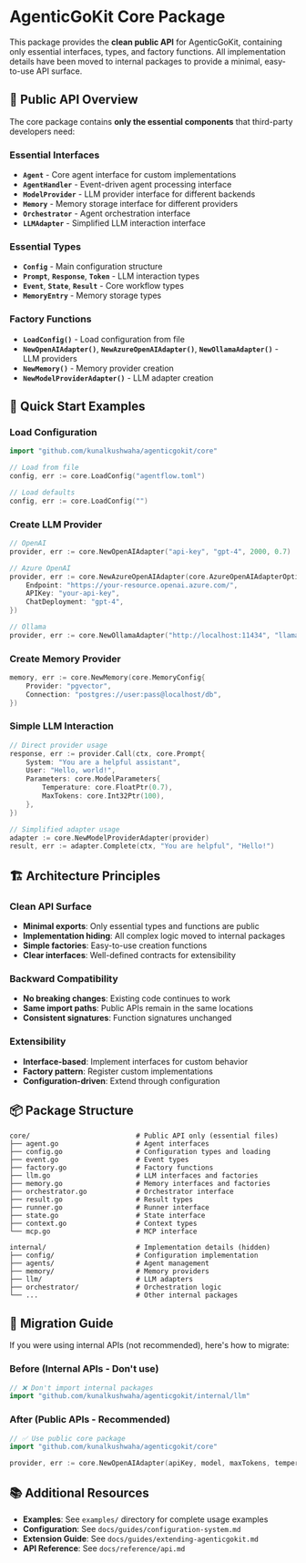 # AgenticGoKit Core Package

This package provides the **clean public API** for AgenticGoKit, containing only essential interfaces, types, and factory functions. All implementation details have been moved to internal packages to provide a minimal, easy-to-use API surface.

## 🎯 **Public API Overview**

The core package contains **only the essential components** that third-party developers need:

### Essential Interfaces
- **`Agent`** - Core agent interface for custom implementations
- **`AgentHandler`** - Event-driven agent processing interface  
- **`ModelProvider`** - LLM provider interface for different backends
- **`Memory`** - Memory storage interface for different providers
- **`Orchestrator`** - Agent orchestration interface
- **`LLMAdapter`** - Simplified LLM interaction interface

### Essential Types
- **`Config`** - Main configuration structure
- **`Prompt`**, **`Response`**, **`Token`** - LLM interaction types
- **`Event`**, **`State`**, **`Result`** - Core workflow types
- **`MemoryEntry`** - Memory storage types

### Factory Functions
- **`LoadConfig()`** - Load configuration from file
- **`NewOpenAIAdapter()`**, **`NewAzureOpenAIAdapter()`**, **`NewOllamaAdapter()`** - LLM providers
- **`NewMemory()`** - Memory provider creation
- **`NewModelProviderAdapter()`** - LLM adapter creation

## 🚀 **Quick Start Examples**

### Load Configuration
```go
import "github.com/kunalkushwaha/agenticgokit/core"

// Load from file
config, err := core.LoadConfig("agentflow.toml")

// Load defaults
config, err := core.LoadConfig("")
```

### Create LLM Provider
```go
// OpenAI
provider, err := core.NewOpenAIAdapter("api-key", "gpt-4", 2000, 0.7)

// Azure OpenAI
provider, err := core.NewAzureOpenAIAdapter(core.AzureOpenAIAdapterOptions{
    Endpoint: "https://your-resource.openai.azure.com/",
    APIKey: "your-api-key",
    ChatDeployment: "gpt-4",
})

// Ollama
provider, err := core.NewOllamaAdapter("http://localhost:11434", "llama2", 2000, 0.7)
```

### Create Memory Provider
```go
memory, err := core.NewMemory(core.MemoryConfig{
    Provider: "pgvector",
    Connection: "postgres://user:pass@localhost/db",
})
```

### Simple LLM Interaction
```go
// Direct provider usage
response, err := provider.Call(ctx, core.Prompt{
    System: "You are a helpful assistant",
    User: "Hello, world!",
    Parameters: core.ModelParameters{
        Temperature: core.FloatPtr(0.7),
        MaxTokens: core.Int32Ptr(100),
    },
})

// Simplified adapter usage
adapter := core.NewModelProviderAdapter(provider)
result, err := adapter.Complete(ctx, "You are helpful", "Hello!")
```

## 🏗️ **Architecture Principles**

### Clean API Surface
- **Minimal exports**: Only essential types and functions are public
- **Implementation hiding**: All complex logic moved to internal packages
- **Simple factories**: Easy-to-use creation functions
- **Clear interfaces**: Well-defined contracts for extensibility

### Backward Compatibility
- **No breaking changes**: Existing code continues to work
- **Same import paths**: Public APIs remain in the same locations
- **Consistent signatures**: Function signatures unchanged

### Extensibility
- **Interface-based**: Implement interfaces for custom behavior
- **Factory pattern**: Register custom implementations
- **Configuration-driven**: Extend through configuration

## 📦 **Package Structure**

```
core/                          # Public API only (essential files)
├── agent.go                   # Agent interfaces
├── config.go                  # Configuration types and loading
├── event.go                   # Event types
├── factory.go                 # Factory functions
├── llm.go                     # LLM interfaces and factories
├── memory.go                  # Memory interfaces and factories
├── orchestrator.go            # Orchestrator interface
├── result.go                  # Result types
├── runner.go                  # Runner interface
├── state.go                   # State interface
├── context.go                 # Context types
└── mcp.go                     # MCP interface

internal/                      # Implementation details (hidden)
├── config/                    # Configuration implementation
├── agents/                    # Agent management
├── memory/                    # Memory providers
├── llm/                       # LLM adapters
├── orchestrator/              # Orchestration logic
└── ...                        # Other internal packages
```

## 🔧 **Migration Guide**

If you were using internal APIs (not recommended), here's how to migrate:

### Before (Internal APIs - Don't use)
```go
// ❌ Don't import internal packages
import "github.com/kunalkushwaha/agenticgokit/internal/llm"
```

### After (Public APIs - Recommended)
```go
// ✅ Use public core package
import "github.com/kunalkushwaha/agenticgokit/core"

provider, err := core.NewOpenAIAdapter(apiKey, model, maxTokens, temperature)
```

## 📚 **Additional Resources**

- **Examples**: See `examples/` directory for complete usage examples
- **Configuration**: See `docs/guides/configuration-system.md`
- **Extension Guide**: See `docs/guides/extending-agenticgokit.md`
- **API Reference**: See `docs/reference/api.md`
